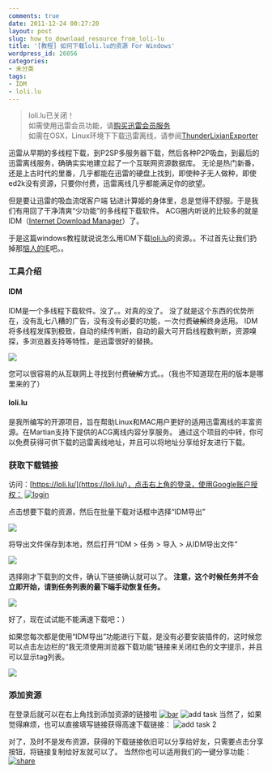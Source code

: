 ```yaml
---
comments: true
date: 2011-12-24 00:27:20
layout: post
slug: how_to_download_resource_from_loli-lu
title: '[教程] 如何下载loli.lu的资源 For Windows'
wordpress_id: 26056
categories:
- 未分类
tags:
- IDM
- loli.lu
---
```


> loli.lu已关闭！  
> 如需使用迅雷会员功能，请[购买迅雷会员服务](http://vip.xunlei.com/)  
> 如需在OSX，Linux环境下下载迅雷离线，请参阅[ThunderLixianExporter](/2012/07/thunderlixianexporter/)

迅雷从早期的多线程下载，到P2SP多服务器下载，然后各种P2P吸血，到最后的迅雷离线服务，确确实实地建立起了一个互联网资源数据库。
无论是热门新番，还是上古时代的里番，几乎都能在迅雷的硬盘上找到，即使种子无人做种，即使ed2k没有资源，只要你付费，迅雷离线几乎都能满足你的欲望。

但是要让迅雷的吸血流氓客户端 钻进计算姬的身体里，总是觉得不舒服。于是我们有用回了干净清爽“少功能”的多线程下载软件。
ACG圈内听说的比较多的就是IDM（[Internet Download Manager](http://www.internetdownloadmanager.com)）了。

于是这篇windows教程就说说怎么用IDM下载[loli.lu](http://loli.lu/)的资源。。不过首先让我们扔掉那[恼人的IE](http://blog.binux.me/2011/12/fuck-ie/)吧。。



### 工具介绍





#### IDM



IDM是一个多线程下载软件。没了。。对真的没了。
没了就是这个东西的优势所在，没有乱七八糟的广告，没有没有必要的功能，一次付费<del>破解</del>终身适用。
IDM将多线程发挥到极致，自动的续传判断，自动的最大可开启线程数判断，资源嗅探，多浏览器支持等特性，是迅雷很好的替换。

![](http://s3.binux.me/201112/2890/14352_o.jpg)

您可以很容易的从互联网上寻找到付费<del>破解</del>方式。。（我也不知道现在用的版本是哪里来的了）



#### loli.lu



是我所编写的开源项目，旨在帮助Linux和MAC用户更好的适用迅雷离线的丰富资源。在Martian支持下提供的ACG离线内容分享服务。
通过这个项目的中转，你可以免费获得可供下载的迅雷离线地址，并且可以将地址分享给好友进行下载。



### 获取下载链接


访问：[https://loli.lu/](https://loli.lu/)，点击右上角的登录，使用Google账户授权：
[![login](http://s0.binux.me/201112/2890/14223_z.png)](http://s0.binux.me/201112/2890/14223_o.png)

点击想要下载的资源，然后在批量下载对话框中选择“IDM导出”

![](http://s2.binux.me/201112/2890/14351_o.png)

将导出文件保存到本地，然后打开“IDM > 任务 > 导入 > 从IDM导出文件”

![](http://s1.binux.me/201112/2890/14353_o.jpg)

选择刚才下载到的文件，确认下链接确认就可以了。
**注意，这个时候任务并不会立即开始，请到任务列表的最下端手动恢复任务。**

![](http://s1.binux.me/201112/2890/14354_o.jpg)

好了，现在试试能不能满速下载吧：）

如果您每次都是使用“IDM导出”功能进行下载，是没有必要安装插件的，这时候您可以点击左边栏的“我无须使用浏览器下载功能”链接来关闭红色的文字提示，并且可以显示tag列表。

[![](http://blog.binux.me/wp-content/uploads/2011/12/LOLI.LU-迅雷离线下载分享-112x300.png)](http://blog.binux.me/wp-content/uploads/2011/12/LOLI.LU-迅雷离线下载分享.png)



### 添加资源


在登录后就可以在右上角找到添加资源的链接啦
[![bar](http://s0.binux.me/201112/2890/14223_z.png)](http://s0.binux.me/201112/2890/14223_o.png)
![add task](http://s1.binux.me/201112/2890/14225_o.png)
当然了，如果觉得麻烦，也可以直接填写链接获得高速下载链接：
![add task 2](http://s0.binux.me/201112/2890/14227_o.png)

对了，及时不是发布资源，获得的下载链接依旧可以分享给好友，只需要点击分享按钮，将链接复制给好友就可以了。
当然你也可以适用我们的一键分享功能：
[![share](http://s3.binux.me/201112/2890/14228_o.png)](http://s3.binux.me/201112/2890/14228_o.png)
